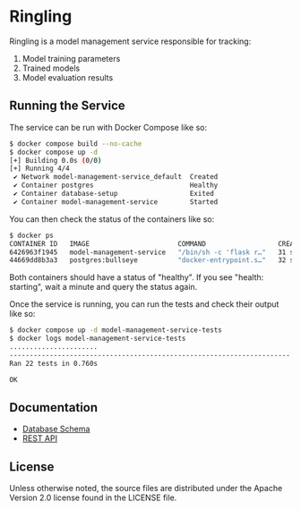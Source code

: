 # Ringling

Ringling is a model management service responsible for tracking:

1. Model training parameters
1. Trained models
1. Model evaluation results

## Running the Service
The service can be run with Docker Compose like so:

```bash
$ docker compose build --no-cache
$ docker compose up -d
[+] Building 0.0s (0/0)
[+] Running 4/4
 ✔ Network model-management-service_default  Created                                                             0.1s
 ✔ Container postgres                        Healthy                                                             6.7s
 ✔ Container database-setup                  Exited                                                              6.6s
 ✔ Container model-management-service        Started                                                             6.9s
```

You can then check the status of the containers like so:

```bash
$ docker ps
CONTAINER ID   IMAGE                      COMMAND                  CREATED          STATUS                    PORTS                                       NAMES
6426963f1945   model-management-service   "/bin/sh -c 'flask r…"   31 seconds ago   Up 24 seconds (healthy)   0.0.0.0:8888->8888/tcp, :::8888->8888/tcp   model-management-service
44669dd8b3a3   postgres:bullseye          "docker-entrypoint.s…"   32 seconds ago   Up 30 seconds (healthy)   0.0.0.0:5432->5432/tcp, :::5432->5432/tcp   postgres
```

Both containers should have a status of "healthy".  If you see "health: starting", wait a minute and query the status again.

Once the service is running, you can run the tests and check their output like so:

```bash
$ docker compose up -d model-management-service-tests
$ docker logs model-management-service-tests
......................
----------------------------------------------------------------------
Ran 22 tests in 0.760s

OK
```

## Documentation

* [Database Schema](docs/database_schema.md)
* [REST API](docs/rest_api/README.md)

## License

Unless otherwise noted, the source files are distributed
under the Apache Version 2.0 license found in the LICENSE file.	
